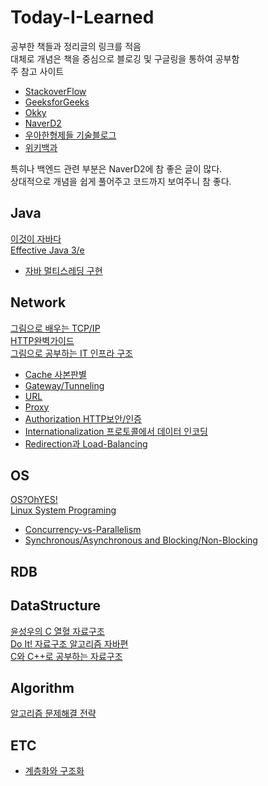 # Today-I-Learned  
공부한 책들과 정리글의 링크를 적음  
대체로 개념은 책을 중심으로 블로깅 및 구글링을 통하여 공부함  
주 참고 사이트
  - [StackoverFlow](https://www.stackoverflow.com/)  
  - [GeeksforGeeks](https://www.geeksforgeeks.org/)  
  - [Okky](https://www.okky.kr/)  
  - [NaverD2](https://www.d2.naver.com/)  
  - [우아한형제들 기술블로그](https://woowabros.github.io/)  
  - [위키백과](https://www.wikipedia.org/)  
  
특히나 백엔드 관련 부분은 NaverD2에 참 좋은 글이 많다.  
상대적으로 개념을 쉽게 풀어주고 코드까지 보여주니 참 좋다.

## Java  
[이것이 자바다]()  
[Effective Java 3/e]()  
- [자바 멀티스레딩 구현](https://github.com/Agugu95/Today-I-Learned/blob/master/Java/Multi-Threading.md)  

## Network  
[그림으로 배우는 TCP/IP]()    
[HTTP완벽가이드]()  
[그림으로 공부하는 IT 인프라 구조]()    

- [Cache 사본판별](https://github.com/Agugu95/Today-I-Learned/blob/master/Network/Caching.md)  
- [Gateway/Tunneling](https://github.com/Agugu95/Today-I-Learned/blob/master/Network/Gateway.md)  
- [URL](https://github.com/Agugu95/Today-I-Learned/blob/master/Network/URL.md)  
- [Proxy](https://github.com/Agugu95/Today-I-Learned/tree/master/Network/Proxy.md)  
- [Authorization HTTP보안/인증](https://github.com/Agugu95/Today-I-Learned/tree/master/Network/Authorization.md)  
- [Internationalization 프로토콜에서 데이터 인코딩](https://github.com/Agugu95/Today-I-Learned/tree/master/Network/Internationalization.md)  
- [Redirection과 Load-Balancing](https://github.com/Agugu95/Today-I-Learned/blob/master/Network/Redirection-and-LoadBalancing.md)  

## OS  
[OS?OhYES!]()  
[Linux System Programing]()  

- [Concurrency-vs-Parallelism](https://github.com/Agugu95/Today-I-Learned/blob/master/OS/Concurrence-vs-Parallel.md)  
- [Synchronous/Asynchronous and Blocking/Non-Blocking](https://github.com/Agugu95/Today-I-Learned/blob/master/OS/SyncAndAsync.md)  
## RDB  
## DataStructure  
[윤성우의 C 열혈 자료구조]()  
[Do It! 자료구조 알고리즘 자바편]()  
[C와 C++로 공부하는 자료구조]()  

## Algorithm  
[알고리즘 문제해결 전략]()  

## ETC  
- [계층화와 구조화](https://github.com/Agugu95/Today-I-Learned/blob/master/ETC/StructuredAndLayering.md)  
